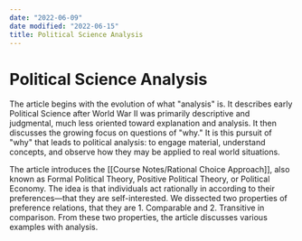 ```yaml
---
date: "2022-06-09"
date modified: "2022-06-15"
title: Political Science Analysis
---
```


# Political Science Analysis
The article begins with the evolution of what "analysis" is. It describes early Political Science after World War II was primarily descriptive and judgmental, much less oriented toward explanation and analysis. It then discusses the growing focus on questions of "why." It is this pursuit of "why" that leads to political analysis: to engage material, understand concepts, and observe how they may be applied to real world situations.

The article introduces the [[Course Notes/Rational Choice Approach]], also known as Formal Political Theory, Positive Political Theory, or Political Economy. The idea is that individuals act rationally in according to their preferences—that they are self-interested. We dissected two properties of preference relations, that they are 1. Comparable and 2. Transitive in comparison. From these two properties, the article discusses various examples with analysis.
